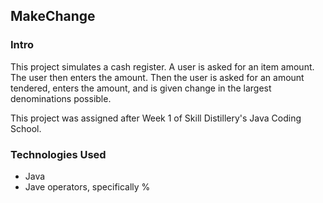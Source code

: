 ## MakeChange

### Intro
This project simulates a cash register.  A user is asked for an item amount.
The user then enters the amount.  Then the user is asked for an amount
tendered, enters the amount, and is given change in the largest
denominations possible.

This project was assigned after Week 1 of Skill Distillery's Java Coding
School.

### Technologies Used
* Java
* Jave operators, specifically %
